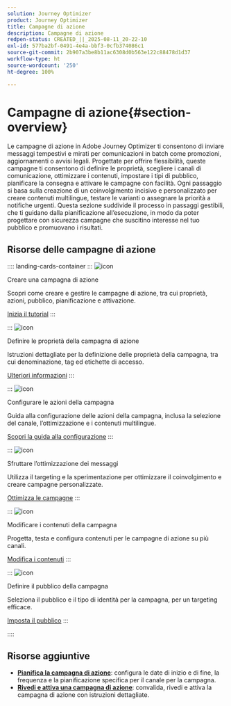 ```yaml
---
solution: Journey Optimizer
product: Journey Optimizer
title: Campagne di azione
description: Campagne di azione
redpen-status: CREATED_||_2025-08-11_20-22-10
exl-id: 577ba2bf-0491-4e4a-bbf3-0cfb374086c1
source-git-commit: 2b907a3be8b11ac6308d0b563e122c88478d1d37
workflow-type: ht
source-wordcount: '250'
ht-degree: 100%

---
```


# Campagne di azione{#section-overview}

Le campagne di azione in Adobe Journey Optimizer ti consentono di inviare messaggi tempestivi e mirati per comunicazioni in batch come promozioni, aggiornamenti o avvisi legali. Progettate per offrire flessibilità, queste campagne ti consentono di definire le proprietà, scegliere i canali di comunicazione, ottimizzare i contenuti, impostare i tipi di pubblico, pianificare la consegna e attivare le campagne con facilità. Ogni passaggio si basa sulla creazione di un coinvolgimento incisivo e personalizzato per creare contenuti multilingue, testare le varianti o assegnare la priorità a notifiche urgenti. Questa sezione suddivide il processo in passaggi gestibili, che ti guidano dalla pianificazione all’esecuzione, in modo da poter progettare con sicurezza campagne che suscitino interesse nel tuo pubblico e promuovano i risultati.

## Risorse delle campagne di azione

:::: landing-cards-container
:::
![icon](https://cdn.experienceleague.adobe.com/icons/circle-play.svg)

Creare una campagna di azione

Scopri come creare e gestire le campagne di azione, tra cui proprietà, azioni, pubblico, pianificazione e attivazione.

[Inizia il tutorial](../using/campaigns/create-campaign.md)
:::

:::
![icon](https://cdn.experienceleague.adobe.com/icons/gear.svg)

Definire le proprietà della campagna di azione

Istruzioni dettagliate per la definizione delle proprietà della campagna, tra cui denominazione, tag ed etichette di accesso.

[Ulteriori informazioni](../using/campaigns/campaign-properties.md)
:::

:::
![icon](https://cdn.experienceleague.adobe.com/icons/list-check.svg)

Configurare le azioni della campagna

Guida alla configurazione delle azioni della campagna, inclusa la selezione del canale, l’ottimizzazione e i contenuti multilingue.

[Scopri la guida alla configurazione](../using/campaigns/campaign-action.md)
:::

:::
![icon](https://cdn.experienceleague.adobe.com/icons/bullseye.svg)

Sfruttare l’ottimizzazione dei messaggi

Utilizza il targeting e la sperimentazione per ottimizzare il coinvolgimento e creare campagne personalizzate.

[Ottimizza le campagne](../using/campaigns/campaigns-message-optimization.md)
:::

:::
![icon](https://cdn.experienceleague.adobe.com/icons/pencil-alt.svg)

Modificare i contenuti della campagna

Progetta, testa e configura contenuti per le campagne di azione su più canali.

[Modifica i contenuti](../using/campaigns/campaign-content.md)
:::

:::
![icon](https://cdn.experienceleague.adobe.com/icons/users.svg)

Definire il pubblico della campagna

Seleziona il pubblico e il tipo di identità per la campagna, per un targeting efficace.

[Imposta il pubblico](../using/campaigns/campaign-audience.md)
:::

::::


## Risorse aggiuntive

- **[Pianifica la campagna di azione](../using/campaigns/campaign-schedule.md)**: configura le date di inizio e di fine, la frequenza e la pianificazione specifica per il canale per la campagna.
- **[Rivedi e attiva una campagna di azione](../using/campaigns/review-activate-campaign.md)**: convalida, rivedi e attiva la campagna di azione con istruzioni dettagliate.
